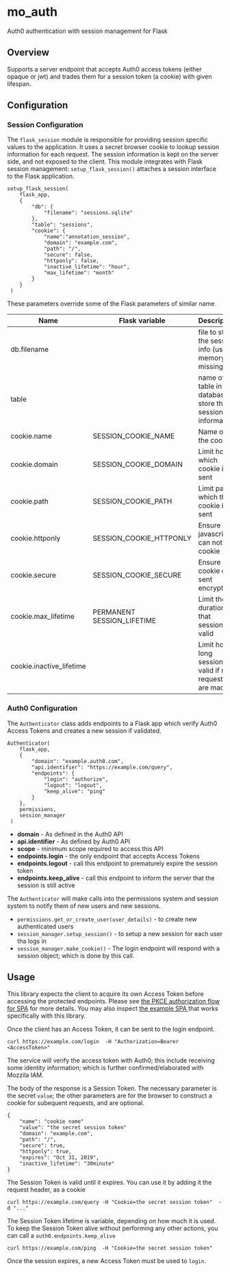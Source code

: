 # mo_auth

Auth0 authentication with session management for Flask

## Overview

Supports a server endpoint that accepts Auth0 access tokens (either opaque or jwt) and trades them for a session token (a cookie) with given lifespan.

## Configuration

### Session Configuration

The `flask_session` module is responsible for providing session specific values to the application. It uses a secret browser cookie to lookup session information for each request.  The session information is kept on the server side, and not exposed to the client.  This module integrates with Flask session management: `setup_flask_session()` attaches a session interface to the Flask application.


    setup_flask_session(
        flask_app, 
        {
            "db": {
                "filename": "sessions.sqlite"
            },
            "table": "sessions",
            "cookie": {
                "name":"annotation_session",
                "domain": "example.com",
                "path": "/",
                "secure": false,
                "httponly": false,
                "inactive_lifetime": "hour",
                "max_lifetime": "month"
            }
        }
     )
     
These parameters override some of the Flask parameters of similar name    

|            Name           |   Flask variable      |  Description  |
|---------------------------|-----------------------|---------------|
| db.filename               |                       | file to store the session info (uses memory if missing) |
| table                     |                       | name of the table in the database to store the session information |
| cookie.name               | SESSION_COOKIE_NAME | Name of the cookie
| cookie.domain             | SESSION_COOKIE_DOMAIN | Limit host which cookie is sent |
| cookie.path               | SESSION_COOKIE_PATH | Limit path which the cookie is sent |
| cookie.httponly           | SESSION_COOKIE_HTTPONLY | Ensure javascript can not see cookie |
| cookie.secure             | SESSION_COOKIE_SECURE | Ensure cookie only sent encrypted |
| cookie.max_lifetime       | PERMANENT SESSION_LIFETIME | Limit the duration that session is valid |
| cookie.inactive_lifetime  |                        | Limit how long session is valid if no requests are made |



### Auth0 Configuration

The `Authenticator` class adds endpoints to a Flask app which verify Auth0 Access Tokens and creates a new session if validated. 

    Authenticator(
        flask_app,
        {
            "domain": "example.auth0.com",
            "api.identifier": "https://example.com/query",
            "endpoints": {
                "login": "authorize",
                "logout": "logout",
                "keep_alive": "ping"
            }
        },
        permissions,
        session_manager
     )

* **domain** - As defined in the Auth0 API
* **api.identifier** - As defined by Auth0 API
* **scope** - minimum scope required to access this API
* **endpoints.login** - the only endpoint that accepts Access Tokens
* **endpoints.logout** - call this endpoint to prematurely expire the session token
* **endpoints.keep_alive** - call this endpoint to inform the server that the session is still active

The `Authenticator` will make calls into the permissions system and session system to notify them of new users and new sessions. 

* `permissions.get_or_create_user(user_details)` - to create new authenticated users
* `session_manager.setup_session()` - to setup a new session for each user tha logs in
* `session_manager.make_cookie()` - The login endpoint will respond with a session object; which is done by this call.


## Usage

This library expects the client to acquire its own Access Token before accessing the protected endpoints.  Please see [the PKCE authorization flow for SPA](https://auth0.com/docs/flows/guides/auth-code-pkce/call-api-auth-code-pkce) for more details. You may also inspect [the example SPA ](https://github.com/klahnakoski/auth0-spa) that works specifically with this library.

Once the client has an Access Token, it can be sent to the login endpoint.

    curl https://example.com/login  -H "Authorization=Bearer <AccessToken>"

The service will verify the access token with Auth0; this include receiving some identity information; which is further confirmed/elaborated with Mozzila IAM. 

The body of the response is a Session Token. The necessary parameter is the secret `value`; the other parameters are for the browser to construct a cookie for subequent requests, and are optional.

    {
        "name": "cookie name"
        "value": "the secret session token"
        "domain": "example.com",
        "path": "/",
        "secure": true,
        "httponly": true,
        "expires": "Oct 31, 2019",
        "inactive_lifetime": "30minute"
    }

The Session Token is valid until it expires. You can use it by adding it the request header, as a cookie

    curl https://example.com/query -H "Cookie=the secret session token"  -d "..."

The Session Token lifetime is variable, depending on how much it is used. To keep the Session Token alive without performing any other actions, you can call a `auth0.endpoints.keep_alive` 

    curl https://example.com/ping  -H "Cookie=the secret session token" 

Once the session expires, a new Access Token must be used to `login`.
